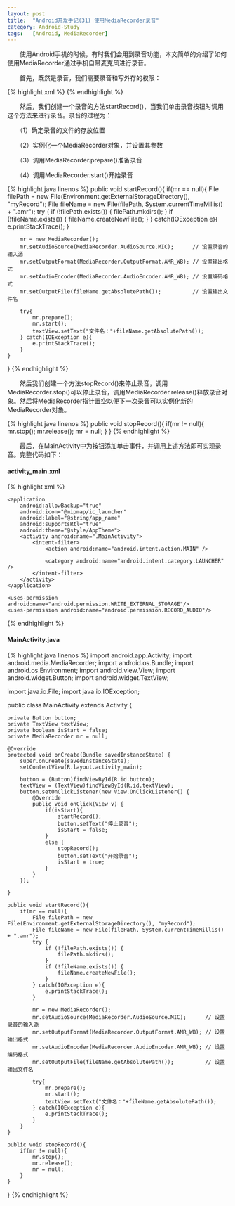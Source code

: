 ```yaml
---
layout: post
title:  "Android开发手记(31) 使用MediaRecorder录音"
category: Android-Study
tags:   [Android, MediaRecorder]
---
```


　　使用Android手机的时候，有时我们会用到录音功能，本文简单的介绍了如何使用MediaRecorder通过手机自带麦克风进行录音。

　　首先，既然是录音，我们需要录音和写外存的权限：

{% highlight xml %}
<uses-permission android:name="android.permission.WRITE_EXTERNAL_STORAGE"/>
<uses-permission android:name="android.permission.RECORD_AUDIO"/>
{% endhighlight %}

　　然后，我们创建一个录音的方法startRecord()，当我们单击录音按钮时调用这个方法来进行录音。录音的过程为：

　　（1）确定录音的文件的存放位置

　　（2）实例化一个MediaRecorder对象，并设置其参数

　　（3）调用MediaRecorder.prepare()准备录音

　　（4）调用MediaRecorder.start()开始录音

{% highlight java linenos %}
public void startRecord(){
    if(mr == null){
        File filePath = new File(Environment.getExternalStorageDirectory(), "myRecord");
        File fileName = new File(filePath, System.currentTimeMillis() + ".amr");
        try {
            if (!filePath.exists()) {
                filePath.mkdirs();
            }
            if (!fileName.exists()) {
                fileName.createNewFile();
            }
        } catch(IOException e){
            e.printStackTrace();
        }
 
        mr = new MediaRecorder();
        mr.setAudioSource(MediaRecorder.AudioSource.MIC);      // 设置录音的输入源
        mr.setOutputFormat(MediaRecorder.OutputFormat.AMR_WB); // 设置输出格式
        mr.setAudioEncoder(MediaRecorder.AudioEncoder.AMR_WB); // 设置编码格式
        mr.setOutputFile(fileName.getAbsolutePath());          // 设置输出文件名
 
        try{
            mr.prepare();
            mr.start();
            textView.setText("文件名："+fileName.getAbsolutePath());
        } catch(IOException e){
            e.printStackTrace();
        }
    }
}
{% endhighlight %}

　　然后我们创建一个方法stopRecord()来停止录音，调用MediaRecorder.stop()可以停止录音，调用MediaRecorder.release()释放录音对象。然后将MediaRecorder指针置空以便下一次录音可以实例化新的MediaRecorder对象。

{% highlight java linenos %}
public void stopRecord(){
    if(mr != null){
        mr.stop();
        mr.release();
        mr = null;
    }
}
{% endhighlight %}

　　最后，在MainActivity中为按钮添加单击事件，并调用上述方法即可实现录音。完整代码如下：

#### activity_main.xml

{% highlight xml %}
<?xml version="1.0" encoding="utf-8"?>
<manifest xmlns:android="http://schemas.android.com/apk/res/android"
    package="com.example.doodle.myapplication">
 
    <application
        android:allowBackup="true"
        android:icon="@mipmap/ic_launcher"
        android:label="@string/app_name"
        android:supportsRtl="true"
        android:theme="@style/AppTheme">
        <activity android:name=".MainActivity">
            <intent-filter>
                <action android:name="android.intent.action.MAIN" />
 
                <category android:name="android.intent.category.LAUNCHER" />
            </intent-filter>
        </activity>
    </application>
 
    <uses-permission android:name="android.permission.WRITE_EXTERNAL_STORAGE"/>
    <uses-permission android:name="android.permission.RECORD_AUDIO"/>
 
</manifest>
{% endhighlight %}

#### MainActivity.java

{% highlight java linenos %}
import android.app.Activity;
import android.media.MediaRecorder;
import android.os.Bundle;
import android.os.Environment;
import android.view.View;
import android.widget.Button;
import android.widget.TextView;
 
import java.io.File;
import java.io.IOException;
 
public class MainActivity extends Activity {
 
    private Button button;
    private TextView textView;
    private boolean isStart = false;
    private MediaRecorder mr = null;
 
    @Override
    protected void onCreate(Bundle savedInstanceState) {
        super.onCreate(savedInstanceState);
        setContentView(R.layout.activity_main);
 
        button = (Button)findViewById(R.id.button);
        textView = (TextView)findViewById(R.id.textView);
        button.setOnClickListener(new View.OnClickListener() {
            @Override
            public void onClick(View v) {
                if(isStart){
                    startRecord();
                    button.setText("停止录音");
                    isStart = false;
                }
                else {
                    stopRecord();
                    button.setText("开始录音");
                    isStart = true;
                }
            }
        });
 
    }
 
    public void startRecord(){
        if(mr == null){
            File filePath = new File(Environment.getExternalStorageDirectory(), "myRecord");
            File fileName = new File(filePath, System.currentTimeMillis() + ".amr");
            try {
                if (!filePath.exists()) {
                    filePath.mkdirs();
                }
                if (!fileName.exists()) {
                    fileName.createNewFile();
                }
            } catch(IOException e){
                e.printStackTrace();
            }
 
            mr = new MediaRecorder();
            mr.setAudioSource(MediaRecorder.AudioSource.MIC);      // 设置录音的输入源
            mr.setOutputFormat(MediaRecorder.OutputFormat.AMR_WB); // 设置输出格式
            mr.setAudioEncoder(MediaRecorder.AudioEncoder.AMR_WB); // 设置编码格式
            mr.setOutputFile(fileName.getAbsolutePath());          // 设置输出文件名
 
            try{
                mr.prepare();
                mr.start();
                textView.setText("文件名："+fileName.getAbsolutePath());
            } catch(IOException e){
                e.printStackTrace();
            }
        }
    }
 
    public void stopRecord(){
        if(mr != null){
            mr.stop();
            mr.release();
            mr = null;
        }
    }
 
}
{% endhighlight %}
